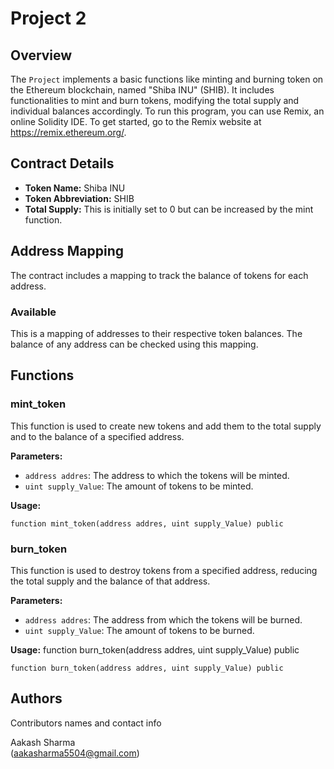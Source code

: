 # Project 2

## Overview

The `Project` implements a basic functions like minting and burning token on the Ethereum blockchain, named "Shiba INU" (SHIB). It includes functionalities to mint and burn tokens, modifying the total supply and individual balances accordingly. To run this program, you can use Remix, an online Solidity IDE. To get started, go to the Remix website at https://remix.ethereum.org/.

## Contract Details

- **Token Name:** Shiba INU
- **Token Abbreviation:** SHIB
- **Total Supply:** This is initially set to 0 but can be increased by the mint function.

## Address Mapping
The contract includes a mapping to track the balance of tokens for each address.

### Available
This is a mapping of addresses to their respective token balances. The balance of any address can be checked using this mapping.

## Functions

### mint_token

This function is used to create new tokens and add them to the total supply and to the balance of a specified address.

**Parameters:**
- `address addres`: The address to which the tokens will be minted.
- `uint supply_Value`: The amount of tokens to be minted.
  
**Usage:**
```solidity
function mint_token(address addres, uint supply_Value) public
```
### burn_token

This function is used to destroy tokens from a specified address, reducing the total supply and the balance of that address.

**Parameters:**
- `address addres`: The address from which the tokens will be burned.
- `uint supply_Value`: The amount of tokens to be burned.

**Usage:**
function burn_token(address addres, uint supply_Value) public

```solidity
function burn_token(address addres, uint supply_Value) public
```
## Authors

Contributors names and contact info

Aakash Sharma  
(aakasharma5504@gmail.com)

